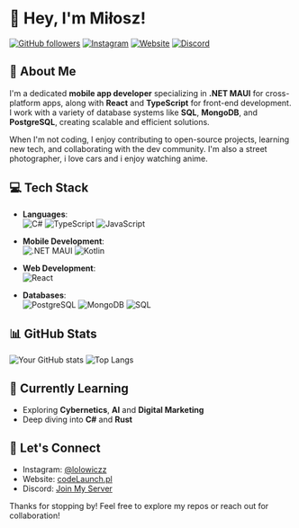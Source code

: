# 👋 Hey, I'm Miłosz!

[![GitHub followers](https://img.shields.io/github/followers/lolowiczz?label=Follow&style=social)](https://github.com/lolowiczz)
[![Instagram](https://img.shields.io/badge/Instagram-Follow-E4405F?style=for-the-badge&logo=instagram&logoColor=white)](https://www.instagram.com/lolowiczz/)
[![Website](https://img.shields.io/badge/Portfolio-Visit%20My%20Website-green)](https://codelaunch.pl)
[![Discord](https://img.shields.io/discord/your-discord-server-id?label=Join%20Discord&logo=discord&style=for-the-badge)](https://discord.gg/HJTDT2Y9aC)

## 🚀 About Me

I'm a dedicated **mobile app developer** specializing in **.NET MAUI** for cross-platform apps, along with **React** and **TypeScript** for front-end development. I work with a variety of database systems like **SQL**, **MongoDB**, and **PostgreSQL**, creating scalable and efficient solutions.

When I'm not coding, I enjoy contributing to open-source projects, learning new tech, and collaborating with the dev community. I'm also a street photographer, i love cars and i enjoy watching anime.

## 💻 Tech Stack

- **Languages**:  
  ![C#](https://img.shields.io/badge/C%23-239120?style=for-the-badge&logo=c-sharp&logoColor=white)
  ![TypeScript](https://img.shields.io/badge/TypeScript-007ACC?style=for-the-badge&logo=typescript&logoColor=white)
  ![JavaScript](https://img.shields.io/badge/JavaScript-F7DF1E?style=for-the-badge&logo=javascript&logoColor=black)

- **Mobile Development**:  
  ![.NET MAUI](https://img.shields.io/badge/.NET%20MAUI-512BD4?style=for-the-badge&logo=.net&logoColor=white)
  ![Kotlin](https://img.shields.io/badge/Kotlin-0095D5?style=for-the-badge&logo=kotlin&logoColor=white)

- **Web Development**:  
  ![React](https://img.shields.io/badge/React-20232A?style=for-the-badge&logo=react&logoColor=61DAFB)

- **Databases**:  
  ![PostgreSQL](https://img.shields.io/badge/PostgreSQL-316192?style=for-the-badge&logo=postgresql&logoColor=white)
  ![MongoDB](https://img.shields.io/badge/MongoDB-47A248?style=for-the-badge&logo=mongodb&logoColor=white)
  ![SQL](https://img.shields.io/badge/SQL-4479A1?style=for-the-badge&logo=mysql&logoColor=white)

## 📊 GitHub Stats

![Your GitHub stats](https://github-readme-stats.vercel.app/api?username=lolowiczz&show_icons=true&theme=radical)
![Top Langs](https://github-readme-stats.vercel.app/api/top-langs/?username=lolowiczz&layout=compact&theme=radical)

## 🌱 Currently Learning

- Exploring **Cybernetics**, **AI** and **Digital Marketing**
- Deep diving into **C#** and **Rust**

## 🤝 Let's Connect

- Instagram: [@lolowiczz](https://www.instagram.com/lolowiczz/)
- Website: [codeLaunch.pl](https://codelaunch.pl)
- Discord: [Join My Server](https://discord.gg/HJTDT2Y9aC)

Thanks for stopping by! Feel free to explore my repos or reach out for collaboration!
